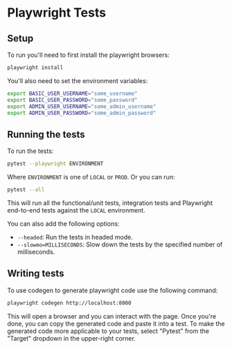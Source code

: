 # Playwright Tests

## Setup

To run you'll need to first install the playwright browsers:

```bash
playwright install
```

You'll also need to set the environment variables:

```bash
export BASIC_USER_USERNAME="some_username"
export BASIC_USER_PASSWORD="some_password"
export ADMIN_USER_USERNAME="some_admin_username"
export ADMIN_USER_PASSWORD="some_admin_password"
```

## Running the tests

To run the tests:

```bash
pytest --playwright ENVIRONMENT
```

Where `ENVIRONMENT` is one of `LOCAL` or `PROD`. Or you can run:

```bash
pytest --all
```

This will run all the functional/unit tests, integration tests and Playwright end-to-end tests against the `LOCAL` environment.

You can also add the following options:

- `--headed`: Run the tests in headed mode.
- `--slowmo=MILLISECONDS`: Slow down the tests by the specified number of milliseconds.

## Writing tests

To use codegen to generate playwright code use the following command:

```bash
playwright codegen http://localhost:8000
```

This will open a browser and you can interact with the page. Once you're done, you can copy the generated code and paste it into a test. To make the generated code more applicable to your tests, select "Pytest" from the "Target" dropdown in the upper-right corner.
